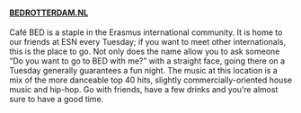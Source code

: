 #### [BEDROTTERDAM.NL](http://BEDROTTERDAM.NL)

Café BED is a staple in the Erasmus international community. It is home to our friends at ESN every Tuesday; if you want to meet other internationals, this is the place to go. Not only does the name allow you to ask someone “Do you want to go to BED with me?” with a straight face, going there on a Tuesday generally guarantees a fun night. The music at this location is a mix of the more danceable top 40 hits, slightly commercially-oriented house music and hip-hop. Go with friends, have a few drinks and you’re almost sure to have a good time.